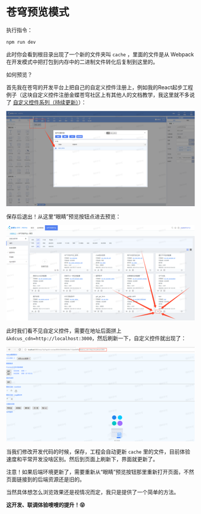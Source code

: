 # 苍穹预览模式

执行指令：

```bash
npm run dev
```

此时你会看到根目录出现了一个新的文件夹叫 `cache` ，里面的文件是从 Webpack 在开发模式中把打包到内存中的二进制文件转化后复制到这里的。

如何预览？

首先我在苍穹的开发平台上把自己的自定义控件注册上，例如我的React起步工程例子（这块自定义控件注册金蝶苍穹社区上有其他人的文档教学，我这里就不多说了 [自定义控件系列（持续更新）](https://vip.kingdee.com/article/150626162270913792?productLineId=29&lang=zh-CN)）：

![例子](./images/1.png)

保存后退出！从这里“眼睛”预览按钮点进去预览：

![例子](./images/2.png)

此时我们看不见自定义控件，需要在地址后面拼上`&kdcus_cdn=http://localhost:3000`，然后刷新一下，自定义控件就出现了：

![例子](./images/3.png)

当我们修改开发代码的时候，保存，工程会自动更新 `cache` 里的文件，目前体验速度和平常开发没啥区别。然后到页面上刷新下，界面就更新了。

注意！如果后端环境更新了，需要重新从“眼睛”预览按钮那里重新打开页面，不然页面链接到的后端资源还是旧的。

当然具体想怎么浏览效果还是视情况而定，我只是提供了一个简单的方法。

**这开发、联调体验嗖嗖的提升！😝**